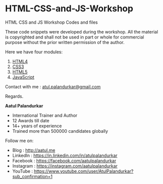 # HTML-CSS-and-JS-Workshop
HTML CSS and JS Workshop Codes and files

These code snippets were developed during the workshop. All the material is copyrighted and shall not be used in part or whole for commercial purpose without the prior written permission of the author.

Here we have four modules:
1. [HTML4](https://github.com/aatul/HTML-CSS-and-JS-Workshop/tree/master/HTML%20Demo)
2. [CSS3](https://github.com/aatul/HTML-CSS-and-JS-Workshop/tree/master/CSS%20Demo)
3. [HTML5](https://github.com/aatul/HTML-CSS-and-JS-Workshop/tree/master/HTML5%20Demo)
4. [JavaScript](https://github.com/aatul/HTML-CSS-and-JS-Workshop/tree/master/JavaScript%20Demo)

Contact with me : atul.palandurkar@gmail.com

Regards.

**Aatul Palandurkar**
- International Trainer and Author
- 12 Awards till date
- 14+ years of experience
- Trained more than 500000 candidates globally

Follow me on:
- Blog : http://aatul.me
- LinkedIn : https://in.linkedin.com/in/atulpalandurkar
- Facebook : https://facebook.com/aatulpalandurkar
- Instagram : https://instagram.com/aatulpalandurkar
- YouTube : https://www.youtube.com/user/AtulPalandurkar?sub_confirmation=1

